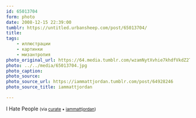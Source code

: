 ```yaml
---
id: 65013704
form: photo
date: 2008-12-15 22:39:00
tumblr: https://untitled.urbansheep.com/post/65013704/
title:
tags:
    - иллюстрации
    - картинки
    - мизантропия
photo_original_url: https://64.media.tumblr.com/wzamNytXvhie7khdfVkdZ2Tco1_400.jpg
photo: ../../media/65013704.jpg
photo_caption:
photo_source:
photo_source_url: https://iammattjordan.tumblr.com/post/64928246
photo_source_title: iammattjordan

---
```


<p>I Hate People <small>(via <a href="http://curate.tumblr.com/post/64933356/via-iammattjordan">curate</a> • <a href="http://iammattjordan.tumblr.com/post/64928246">iammattjordan</a>)</small></p>
